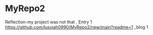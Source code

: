 # MyRepo2
Reflection-my project was not that .
Entry 1 https://github.com/lusviah0990/MyRepo2/new/main?readme=1
_blog 1
